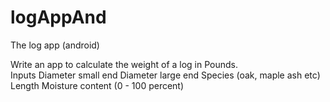 # logAppAnd
The log app (android)

Write an app to calculate the weight of a log in Pounds.  
  Inputs 
  Diameter small end
  Diameter large end
  Species (oak, maple ash etc)
  Length
  Moisture content (0 - 100 percent) 
